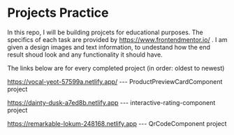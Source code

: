 # Projects Practice
 
 In this repo, I will be building projcets for educational purposes.
 The specifics of each task are provided by https://www.frontendmentor.io/ .
 I am given a design images and text information, to undestand how the end result shoud look
 and any functionality it should have.
 
 The links below are for every completed project (in order: oldest to newest)
 
 https://vocal-yeot-57599a.netlify.app/  --- ProductPreviewCardComponent project
 
 https://dainty-dusk-a7ed8b.netlify.app  --- interactive-rating-component project
 
 https://remarkable-lokum-248168.netlify.app --- QrCodeComponent project
 
 
 
 
